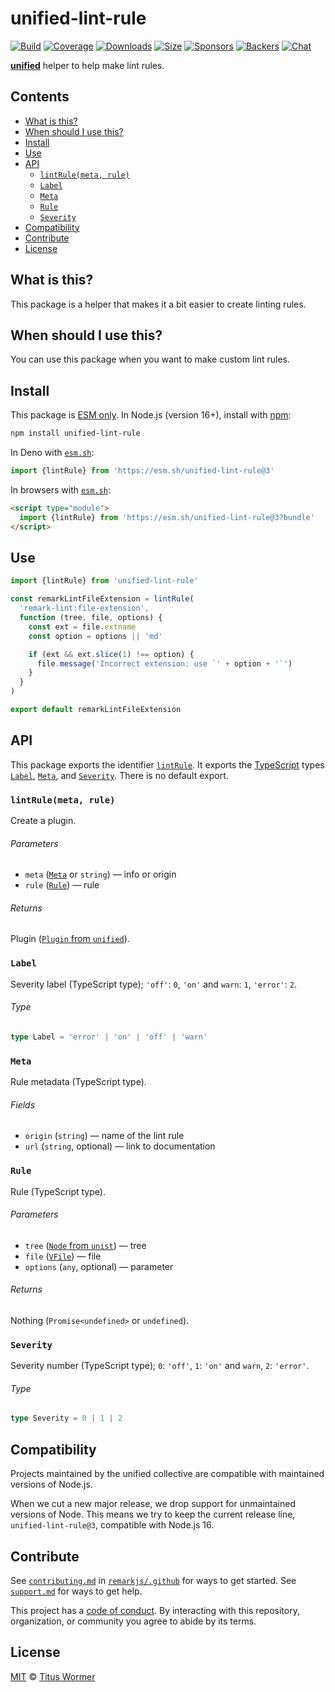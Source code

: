 <!--This file is generated-->

# unified-lint-rule

[![Build][badge-build-image]][badge-build-url]
[![Coverage][badge-coverage-image]][badge-coverage-url]
[![Downloads][badge-downloads-image]][badge-downloads-url]
[![Size][badge-size-image]][badge-size-url]
[![Sponsors][badge-funding-sponsors-image]][badge-funding-url]
[![Backers][badge-funding-backers-image]][badge-funding-url]
[![Chat][badge-chat-image]][badge-chat-url]

**[unified][github-unified]** helper to help make lint rules.

## Contents

* [What is this?](#what-is-this)
* [When should I use this?](#when-should-i-use-this)
* [Install](#install)
* [Use](#use)
* [API](#api)
  * [`lintRule(meta, rule)`](#lintrulemeta-rule)
  * [`Label`](#label)
  * [`Meta`](#meta)
  * [`Rule`](#rule)
  * [`Severity`](#severity)
* [Compatibility](#compatibility)
* [Contribute](#contribute)
* [License](#license)

## What is this?

This package is a helper that makes it a bit easier to create linting rules.

## When should I use this?

You can use this package when you want to make custom lint rules.

## Install

This package is [ESM only][github-gist-esm].
In Node.js (version 16+),
install with [npm][npm-install]:

```sh
npm install unified-lint-rule
```

In Deno with [`esm.sh`][esm-sh]:

```js
import {lintRule} from 'https://esm.sh/unified-lint-rule@3'
```

In browsers with [`esm.sh`][esm-sh]:

```html
<script type="module">
  import {lintRule} from 'https://esm.sh/unified-lint-rule@3?bundle'
</script>
```

## Use

```js
import {lintRule} from 'unified-lint-rule'

const remarkLintFileExtension = lintRule(
  'remark-lint:file-extension',
  function (tree, file, options) {
    const ext = file.extname
    const option = options || 'md'

    if (ext && ext.slice(1) !== option) {
      file.message('Incorrect extension: use `' + option + '`')
    }
  }
)

export default remarkLintFileExtension
```

## API

This package exports the identifier
[`lintRule`][api-lint-rule].
It exports the [TypeScript][typescript] types
[`Label`][api-label],
[`Meta`][api-meta], and
[`Severity`][api-severity].
There is no default export.

### `lintRule(meta, rule)`

Create a plugin.

###### Parameters

* `meta` ([`Meta`][api-meta] or `string`)
  — info or origin
* `rule` ([`Rule`][api-rule])
  — rule

###### Returns

Plugin ([`Plugin` from `unified`][github-unified-plugin]).

### `Label`

Severity label (TypeScript type);
`'off'`: `0`, `'on'` and `warn`: `1`, `'error'`: `2`.

###### Type

```ts
type Label = 'error' | 'on' | 'off' | 'warn'
```

### `Meta`

Rule metadata (TypeScript type).

###### Fields

* `origin` (`string`)
  — name of the lint rule
* `url` (`string`, optional)
  — link to documentation

### `Rule`

Rule (TypeScript type).

###### Parameters

* `tree` ([`Node` from `unist`][github-unist-node])
  — tree
* `file` ([`VFile`][github-vfile])
  — file
* `options` (`any`, optional)
  — parameter

###### Returns

Nothing (`Promise<undefined>` or `undefined`).

### `Severity`

Severity number (TypeScript type);
`0`: `'off'`, `1`: `'on'` and `warn`, `2`: `'error'`.

###### Type

```ts
type Severity = 0 | 1 | 2
```

## Compatibility

Projects maintained by the unified collective are compatible with maintained
versions of Node.js.

When we cut a new major release, we drop support for unmaintained versions of
Node.
This means we try to keep the current release line,
`unified-lint-rule@3`,
compatible with Node.js 16.

## Contribute

See [`contributing.md`][github-dotfiles-contributing] in [`remarkjs/.github`][github-dotfiles-health] for ways
to get started.
See [`support.md`][github-dotfiles-support] for ways to get help.

This project has a [code of conduct][github-dotfiles-coc].
By interacting with this repository, organization, or community you agree to
abide by its terms.

## License

[MIT][file-license] © [Titus Wormer][author]

[api-label]: #label

[api-lint-rule]: #lintrulemeta-rule

[api-meta]: #meta

[api-rule]: #rule

[api-severity]: #severity

[author]: https://wooorm.com

[badge-build-image]: https://github.com/remarkjs/remark-lint/workflows/main/badge.svg

[badge-build-url]: https://github.com/remarkjs/remark-lint/actions

[badge-chat-image]: https://img.shields.io/badge/chat-discussions-success.svg

[badge-chat-url]: https://github.com/remarkjs/remark/discussions

[badge-coverage-image]: https://img.shields.io/codecov/c/github/remarkjs/remark-lint.svg

[badge-coverage-url]: https://codecov.io/github/remarkjs/remark-lint

[badge-downloads-image]: https://img.shields.io/npm/dm/unified-lint-rule.svg

[badge-downloads-url]: https://www.npmjs.com/package/unified-lint-rule

[badge-funding-backers-image]: https://opencollective.com/unified/backers/badge.svg

[badge-funding-sponsors-image]: https://opencollective.com/unified/sponsors/badge.svg

[badge-funding-url]: https://opencollective.com/unified

[badge-size-image]: https://img.shields.io/bundlejs/size/unified-lint-rule

[badge-size-url]: https://bundlejs.com/?q=unified-lint-rule

[esm-sh]: https://esm.sh

[file-license]: https://github.com/remarkjs/remark-lint/blob/main/license

[github-dotfiles-coc]: https://github.com/remarkjs/.github/blob/main/code-of-conduct.md

[github-dotfiles-contributing]: https://github.com/remarkjs/.github/blob/main/contributing.md

[github-dotfiles-health]: https://github.com/remarkjs/.github

[github-dotfiles-support]: https://github.com/remarkjs/.github/blob/main/support.md

[github-gist-esm]: https://gist.github.com/sindresorhus/a39789f98801d908bbc7ff3ecc99d99c

[github-unified]: https://github.com/unifiedjs/unified

[github-unified-plugin]: https://github.com/unifiedjs/unified#plugin

[github-unist-node]: https://github.com/syntax-tree/unist#node

[github-vfile]: https://github.com/vfile/vfile

[npm-install]: https://docs.npmjs.com/cli/install

[typescript]: https://www.typescriptlang.org
